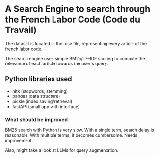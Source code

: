 # A Search Engine to search through the French Labor Code (Code du Travail)

The dataset is located in the .csv file, representing every article of the french labor code.

The search engine uses simple BM25/TF-IDF scoring to compute the relevance of each article towards the user's query.

## Python libraries used

* nltk (stopwords, stemming)
* pandas (data structure)
* pickle (index saving/retrieval)
* fastAPI (small app with interface)

### What should be improved

BM25 search with Python is very slow. With a single term, search delay is reasonable. With multiple terms, it becomes cumbersome. Needs improvement.

Also, might take a look at LLMs for query augmentation.